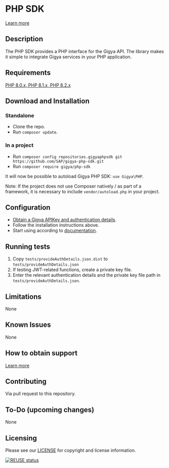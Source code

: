 # PHP SDK  
[Learn more](https://help.sap.com/viewer/8b8d6fffe113457094a17701f63e3d6a/GIGYA/en-US/4168a6ba70b21014bbc5a10ce4041860.html)

## Description
The PHP SDK provides a PHP interface for the Gigya API. 
The library makes it simple to integrate Gigya services in your PHP application.

## Requirements
[PHP 8.0.x, PHP 8.1.x, PHP 8.2.x](https://www.php.net/downloads)

## Download and Installation
### Standalone
* Clone the repo.
* Run `composer update`.
### In a project
* Run `composer config repositories.gigyaphpsdk git https://github.com/SAP/gigya-php-sdk.git`
* Run `composer require gigya/php-sdk`

It will now be possible to autoload Gigya PHP SDK: `use Gigya\PHP`.

Note: If the project does not use Composer natively / as part of a framework, it is necessary to include `vendor/autoload.php` in your project.

## Configuration
* [Obtain a Gigya APIKey and authentication details](https://developers.gigya.com/display/GD/PHP#PHP-ObtainingGigya'sAPIKeyandSecretkey).
* Follow the installation instructions above.
* Start using according to [documentation](https://developers.gigya.com/display/GD/PHP).


## Running tests
1. Copy `tests/provideAuthDetails.json.dist` to `tests/provideAuthDetails.json`
2. If testing JWT-related functions, create a private key file.
3. Enter the relevant authentication details and the private key file path in `tests/provideAuthDetails.json`.

## Limitations
None

## Known Issues
None

## How to obtain support
[Learn more](https://help.sap.com/viewer/8b8d6fffe113457094a17701f63e3d6a/GIGYA/en-US/4167e8a470b21014bbc5a10ce4041860.html)


## Contributing
Via pull request to this repository.

## To-Do (upcoming changes)
None

## Licensing
Please see our [LICENSE](https://github.com/SAP/gigya-php-sdk/blob/main/LICENSE.txt) for copyright and license information.

[![REUSE status](https://api.reuse.software/badge/github.com/SAP/gigya-php-sdk)](https://api.reuse.software/info/github.com/SAP/gigya-php-sdk)
